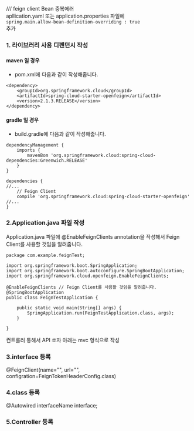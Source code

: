   /// feign client Bean 중복에러    
apllication.yaml 또는 application.properties 파일에       
`spring.main.allow-bean-definition-overriding : true`     
추가

### 1. 라이브러리 사용 디펜던시 작성
#### maven 일 경우
- pom.xml에 다음과 같이 작성해줍니다.
```
<dependency>
    <groupId>org.springframework.cloud</groupId>
    <artifactId>spring-cloud-starter-openfeign</artifactId>
    <version>2.1.3.RELEASE</version>
</dependency>
```
#### gradle 일 경우
- build.gradle에 다음과 같이 작성해줍니다.
```
dependencyManagement {
    imports {
        mavenBom 'org.springframework.cloud:spring-cloud-dependencies:Greenwich.RELEASE'
    }
}

dependencies {
//...
    // Feign Client
    compile 'org.springframework.cloud:spring-cloud-starter-openfeign'
//...
}
```

### 2.Application.java 파일 작성
Application.java 파일에 @EnableFeignClients annotation을 작성해서 Feign Client를 사용할 것임을 알려줍니다.
```
package com.example.feignTest;

import org.springframework.boot.SpringApplication;
import org.springframework.boot.autoconfigure.SpringBootApplication;
import org.springframework.cloud.openfeign.EnableFeignClients;

@EnableFeignClients // Feign Client를 사용할 것임을 알려줍니다.
@SpringBootApplication
public class FeignTestApplication {

	public static void main(String[] args) {
		SpringApplication.run(FeignTestApplication.class, args);
	}

}
```

컨트롤러 통해서 API 쏘자 아래는 mvc 형식으로 작성 

### 3.interface 등록
@FeignClient(name="", url="", configration=FeignTokenHeaderConfig.class)

### 4.class 등록
@Autowired
interfaceName interface;
### 5.Controller 등록
